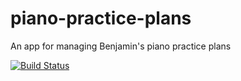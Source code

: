 # piano-practice-plans
An app for managing Benjamin's piano practice plans

[![Build Status](https://travis-ci.com/obryckim/piano-practice-plans.svg?branch=master)](https://travis-ci.com/obryckim/piano-practice-plans)
